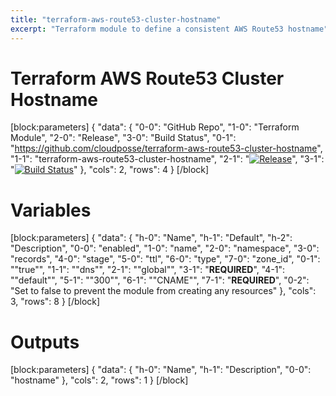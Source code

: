 ```yaml
---
title: "terraform-aws-route53-cluster-hostname"
excerpt: "Terraform module to define a consistent AWS Route53 hostname"
---
```

# Terraform AWS Route53 Cluster Hostname
[block:parameters]
{
  "data": {
    "0-0": "GitHub Repo",
    "1-0": "Terraform Module",
    "2-0": "Release",
    "3-0": "Build Status",
    "0-1": "https://github.com/cloudposse/terraform-aws-route53-cluster-hostname",
    "1-1": "terraform-aws-route53-cluster-hostname",
    "2-1": "[![Release](https://img.shields.io/github/release/cloudposse/terraform-aws-route53-cluster-hostname.svg)](https://github.com/cloudposse/terraform-aws-route53-cluster-hostname/releases)",
    "3-1": "[![Build Status](https://travis-ci.org/cloudposse/terraform-aws-route53-cluster-hostname.svg?branch=master)](https://travis-ci.org/cloudposse/terraform-aws-route53-cluster-hostname)"
  },
  "cols": 2,
  "rows": 4
}
[/block]
# Variables
[block:parameters]
{
  "data": {
    "h-0": "Name",
    "h-1": "Default",
    "h-2": "Description",
    "0-0": "enabled",
    "1-0": "name",
    "2-0": "namespace",
    "3-0": "records",
    "4-0": "stage",
    "5-0": "ttl",
    "6-0": "type",
    "7-0": "zone_id",
    "0-1": "\"true\"",
    "1-1": "\"dns\"",
    "2-1": "\"global\"",
    "3-1": "__REQUIRED__",
    "4-1": "\"default\"",
    "5-1": "\"300\"",
    "6-1": "\"CNAME\"",
    "7-1": "__REQUIRED__",
    "0-2": "Set to false to prevent the module from creating any resources"
  },
  "cols": 3,
  "rows": 8
}
[/block]
# Outputs
[block:parameters]
{
  "data": {
    "h-0": "Name",
    "h-1": "Description",
    "0-0": "hostname"
  },
  "cols": 2,
  "rows": 1
}
[/block]